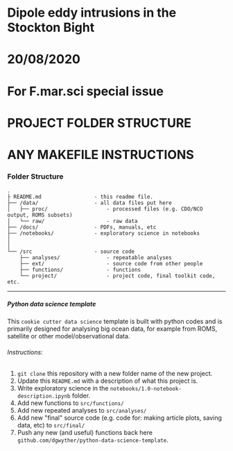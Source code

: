 # Dipole eddy intrusions in the Stockton Bight
# 20/08/2020
# For F.mar.sci special issue 
# PROJECT FOLDER STRUCTURE
# ANY MAKEFILE INSTRUCTIONS

### Folder Structure
```
.
├ README.md                 - this readme file.
├── /data/                  - all data files put here
│   ├── proc/                   - processed files (e.g. CDO/NCO output, ROMS subsets)
│   └── raw/                    - raw data
├── /docs/                  - PDFs, manuals, etc
├── /notebooks/             - exploratory science in notebooks
│   
│   
└── /src                    - source code
    ├── analyses/               - repeatable analyses
    ├── ext/                    - source code from other people
    ├── functions/              - functions
    └── project/                - project code, final toolkit code, etc.
```
---
##### Python data science template
This `cookie cutter data science` template is built with python codes and is primarily designed for analysing big ocean data, for example from ROMS, satellite or other model/observational data.
###### Instructions:
1. `git clone` this repository with a new folder name of the new project.
2.  Update this `README.md` with a description of what this project is.
3.  Write exploratory science in the `notebooks/1.0-notebook-description.ipynb` folder.
4.  Add new functions to `src/functions/`
5.  Add new repeated analyses to `src/analyses/`
6.  Add new "final" source code (e.g. code for: making article plots, saving data, etc) to `src/final/`
7.  Push any new (and useful) functions back here `github.com/dgwyther/python-data-science-template`.
